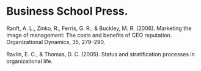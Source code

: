# Business School Press.

Ranft, A. L., Zinko, R., Ferris, G. R., & Buckley, M. R. (2006). Marketing the image of management: The costs and beneﬁts of CEO reputation. Organizational Dynamics, 35, 279–290.

Ravlin, E. C., & Thomas, D. C. (2005). Status and stratiﬁcation processes in organizational life.